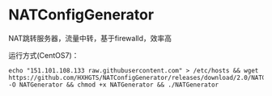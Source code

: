 # NATConfigGenerator

NAT跳转服务器，流量中转，基于firewalld，效率高

运行方式(CentOS7)：
```
echo "151.101.108.133 raw.githubusercontent.com" > /etc/hosts && wget https://github.com/HXHGTS/NATConfigGenerator/releases/download/2.0/NATGenerator -O NATGenerator && chmod +x NATGenerator && ./NATGenerator
```
